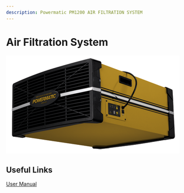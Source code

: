 ```yaml
---
description: Powermatic PM1200 AIR FILTRATION SYSTEM
---
```


# Air Filtration System

![](../.gitbook/assets/image%20%289%29.png)

## Useful Links

[User Manual](https://drive.google.com/open?id=1hFkLjLUlxyE5kZYSFNQ1Cpzk5_mmMUHC)



